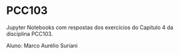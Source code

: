 # PCC103

Jupyter Notebooks com respostas dos exercícios do Capítulo 4 da disciplina PCC103. 

Aluno: Marco Aurélio Suriani
